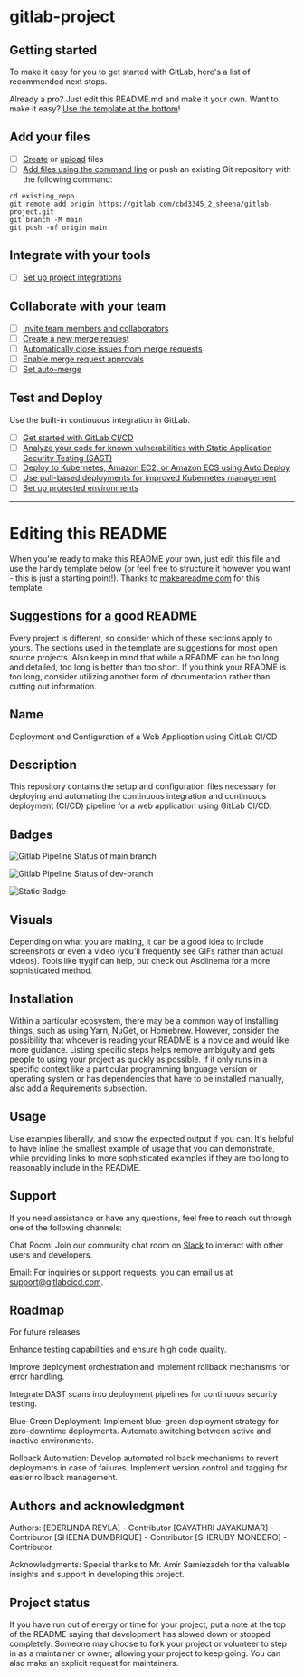 # gitlab-project



## Getting started

To make it easy for you to get started with GitLab, here's a list of recommended next steps.

Already a pro? Just edit this README.md and make it your own. Want to make it easy? [Use the template at the bottom](#editing-this-readme)!

## Add your files

- [ ] [Create](https://docs.gitlab.com/ee/user/project/repository/web_editor.html#create-a-file) or [upload](https://docs.gitlab.com/ee/user/project/repository/web_editor.html#upload-a-file) files
- [ ] [Add files using the command line](https://docs.gitlab.com/ee/gitlab-basics/add-file.html#add-a-file-using-the-command-line) or push an existing Git repository with the following command:

```
cd existing_repo
git remote add origin https://gitlab.com/cbd3345_2_sheena/gitlab-project.git
git branch -M main
git push -uf origin main
```

## Integrate with your tools

- [ ] [Set up project integrations](https://gitlab.com/cbd3345_2_sheena/gitlab-project/-/settings/integrations)

## Collaborate with your team

- [ ] [Invite team members and collaborators](https://docs.gitlab.com/ee/user/project/members/)
- [ ] [Create a new merge request](https://docs.gitlab.com/ee/user/project/merge_requests/creating_merge_requests.html)
- [ ] [Automatically close issues from merge requests](https://docs.gitlab.com/ee/user/project/issues/managing_issues.html#closing-issues-automatically)
- [ ] [Enable merge request approvals](https://docs.gitlab.com/ee/user/project/merge_requests/approvals/)
- [ ] [Set auto-merge](https://docs.gitlab.com/ee/user/project/merge_requests/merge_when_pipeline_succeeds.html)

## Test and Deploy

Use the built-in continuous integration in GitLab.

- [ ] [Get started with GitLab CI/CD](https://docs.gitlab.com/ee/ci/quick_start/index.html)
- [ ] [Analyze your code for known vulnerabilities with Static Application Security Testing (SAST)](https://docs.gitlab.com/ee/user/application_security/sast/)
- [ ] [Deploy to Kubernetes, Amazon EC2, or Amazon ECS using Auto Deploy](https://docs.gitlab.com/ee/topics/autodevops/requirements.html)
- [ ] [Use pull-based deployments for improved Kubernetes management](https://docs.gitlab.com/ee/user/clusters/agent/)
- [ ] [Set up protected environments](https://docs.gitlab.com/ee/ci/environments/protected_environments.html)

***

# Editing this README

When you're ready to make this README your own, just edit this file and use the handy template below (or feel free to structure it however you want - this is just a starting point!). Thanks to [makeareadme.com](https://www.makeareadme.com/) for this template.

## Suggestions for a good README

Every project is different, so consider which of these sections apply to yours. The sections used in the template are suggestions for most open source projects. Also keep in mind that while a README can be too long and detailed, too long is better than too short. If you think your README is too long, consider utilizing another form of documentation rather than cutting out information.

## Name
Deployment and Configuration of a Web Application using GitLab CI/CD

## Description
This repository contains the setup and configuration files necessary for deploying and automating the continuous integration and continuous deployment (CI/CD) pipeline for a web application using GitLab CI/CD.

## Badges

![Gitlab Pipeline Status of main branch](https://img.shields.io/gitlab/pipeline-status/cbd3345_2_sheena%2Fgitlab-project?branch=main&style=for-the-badge&logo=gitlab)


![Gitlab Pipeline Status of dev-branch](https://img.shields.io/gitlab/pipeline-status/cbd3345_2_sheena%2Fgitlab-project?branch=dev-branch&style=for-the-badge&logo=gitlab)

![Static Badge](https://img.shields.io/badge/database_server-mongodb-green?style=flat-square)




## Visuals
Depending on what you are making, it can be a good idea to include screenshots or even a video (you'll frequently see GIFs rather than actual videos). Tools like ttygif can help, but check out Asciinema for a more sophisticated method.


## Installation
Within a particular ecosystem, there may be a common way of installing things, such as using Yarn, NuGet, or Homebrew. However, consider the possibility that whoever is reading your README is a novice and would like more guidance. Listing specific steps helps remove ambiguity and gets people to using your project as quickly as possible. If it only runs in a specific context like a particular programming language version or operating system or has dependencies that have to be installed manually, also add a Requirements subsection.

## Usage
Use examples liberally, and show the expected output if you can. It's helpful to have inline the smallest example of usage that you can demonstrate, while providing links to more sophisticated examples if they are too long to reasonably include in the README.

## Support
If you need assistance or have any questions, feel free to reach out through one of the following channels:

Chat Room: Join our community chat room on [Slack](https://join.slack.com/t/slack-wjn8365/shared_invite/zt-2h52ilcgi-N330_9FXPN9S6ittxT4fYg) to interact with other users and developers.

Email: For inquiries or support requests, you can email us at support@gitlabcicd.com.

## Roadmap
For future releases

Enhance testing capabilities and ensure high code quality.

Improve deployment orchestration and implement rollback mechanisms for error handling.

Integrate DAST scans into deployment pipelines for continuous security testing.

Blue-Green Deployment:
Implement blue-green deployment strategy for zero-downtime deployments.
Automate switching between active and inactive environments.

Rollback Automation:
Develop automated rollback mechanisms to revert deployments in case of failures.
Implement version control and tagging for easier rollback management.


## Authors and acknowledgment
Authors:
[EDERLINDA REYLA] - Contributor
[GAYATHRI JAYAKUMAR] - Contributor
[SHEENA DUMBRIQUE] - Contributor
[SHERUBY MONDERO] - Contributor

Acknowledgments:
Special thanks to Mr. Amir Samiezadeh for the valuable insights and support in developing this project.




## Project status
If you have run out of energy or time for your project, put a note at the top of the README saying that development has slowed down or stopped completely. Someone may choose to fork your project or volunteer to step in as a maintainer or owner, allowing your project to keep going. You can also make an explicit request for maintainers.

